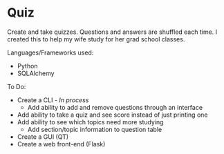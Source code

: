 # Quiz
Create and take quizzes. Questions and answers are shuffled each time. I created this to help my wife study for her grad school classes.

Languages/Frameworks used:
* Python
* SQLAlchemy

To Do:
* Create a CLI - _In process_
  * Add ability to add and remove questions through an interface
* Add ability to take a quiz and see score instead of just printing one
* Add ability to see which topics need more studying
  * Add section/topic information to question table
* Create a GUI (QT)
* Create a web front-end (Flask)
